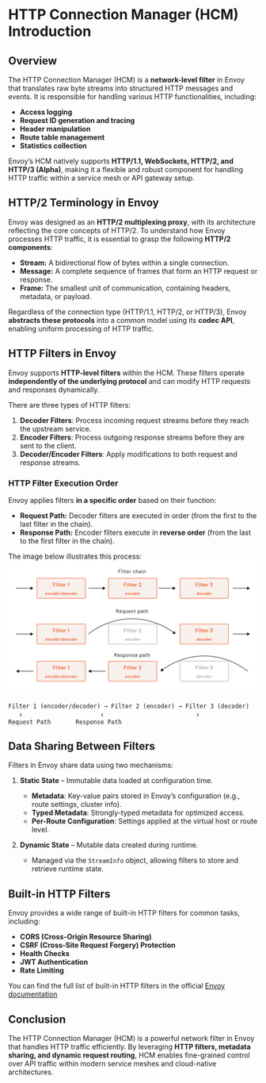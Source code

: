 # HTTP Connection Manager (HCM) Introduction

## Overview
The HTTP Connection Manager (HCM) is a **network-level filter** in Envoy that translates raw byte streams into structured HTTP messages and events. It is responsible for handling various HTTP functionalities, including:

- **Access logging**
- **Request ID generation and tracing**
- **Header manipulation**
- **Route table management**
- **Statistics collection**

Envoy’s HCM natively supports **HTTP/1.1, WebSockets, HTTP/2, and HTTP/3 (Alpha)**, making it a flexible and robust component for handling HTTP traffic within a service mesh or API gateway setup.

## HTTP/2 Terminology in Envoy
Envoy was designed as an **HTTP/2 multiplexing proxy**, with its architecture reflecting the core concepts of HTTP/2. To understand how Envoy processes HTTP traffic, it is essential to grasp the following **HTTP/2 components**:

- **Stream:** A bidirectional flow of bytes within a single connection.
- **Message:** A complete sequence of frames that form an HTTP request or response.
- **Frame:** The smallest unit of communication, containing headers, metadata, or payload.

Regardless of the connection type (HTTP/1.1, HTTP/2, or HTTP/3), Envoy **abstracts these protocols** into a common model using its **codec API**, enabling uniform processing of HTTP traffic.

## HTTP Filters in Envoy
Envoy supports **HTTP-level filters** within the HCM. These filters operate **independently of the underlying protocol** and can modify HTTP requests and responses dynamically.

There are three types of HTTP filters:

1. **Decoder Filters**: Process incoming request streams before they reach the upstream service.
2. **Encoder Filters**: Process outgoing response streams before they are sent to the client.
3. **Decoder/Encoder Filters**: Apply modifications to both request and response streams.

### HTTP Filter Execution Order
Envoy applies filters **in a specific order** based on their function:

- **Request Path:** Decoder filters are executed in order (from the first to the last filter in the chain).
- **Response Path:** Encoder filters execute in **reverse order** (from the last to the first filter in the chain).

The image below illustrates this process:
![Encoder Decoder Chain](../assets/images/encoder-decoder-chain.png)

```
Filter 1 (encoder/decoder) → Filter 2 (encoder) → Filter 3 (decoder)
   ↓                      ↓                          ↓
Request Path       Response Path
```

## Data Sharing Between Filters
Filters in Envoy share data using two mechanisms:

1. **Static State** – Immutable data loaded at configuration time.
   - **Metadata**: Key-value pairs stored in Envoy’s configuration (e.g., route settings, cluster info).
   - **Typed Metadata**: Strongly-typed metadata for optimized access.
   - **Per-Route Configuration**: Settings applied at the virtual host or route level.

2. **Dynamic State** – Mutable data created during runtime.
   - Managed via the `StreamInfo` object, allowing filters to store and retrieve runtime state.

## Built-in HTTP Filters
Envoy provides a wide range of built-in HTTP filters for common tasks, including:

- **CORS (Cross-Origin Resource Sharing)**
- **CSRF (Cross-Site Request Forgery) Protection**
- **Health Checks**
- **JWT Authentication**
- **Rate Limiting**

You can find the full list of built-in HTTP filters in the official [Envoy documentation](https://www.envoyproxy.io/docs/envoy/latest/)

## Conclusion
The HTTP Connection Manager (HCM) is a powerful network filter in Envoy that handles HTTP traffic efficiently. By leveraging **HTTP filters, metadata sharing, and dynamic request routing**, HCM enables fine-grained control over API traffic within modern service meshes and cloud-native architectures.